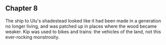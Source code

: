 

## Chapter 8


The ship to Ulu's shadestead looked like it had been made in a generation no longer living, and was patched up in places where the wood became weaker. Kip was used to bikes and trains: the vehicles of the land, not this ever-rocking monstrosity.
